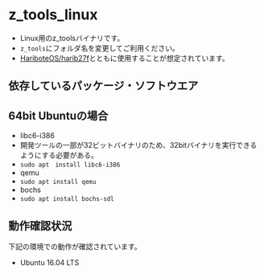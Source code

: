 # z_tools_linux

- Linux用のz_toolsバイナリです。
- `z_tools`にフォルダ名を変更してご利用ください。
- [HariboteOS/harib27f](https://github.com/HariboteOS/harib27f)とともに使用することが想定されています。

## 依存しているパッケージ・ソフトウエア

## 64bit Ubuntuの場合

- libc6-i386
 - 開発ツールの一部が32ビットバイナリのため、32bitバイナリを実行できるようにする必要がある。
 - `sudo apt　install libc6-i386`
- qemu
 - `sudo apt install qemu`
- bochs
 - `sudo apt install bochs-sdl`

## 動作確認状況

下記の環境での動作が確認されています。
- Ubuntu 16.04 LTS

